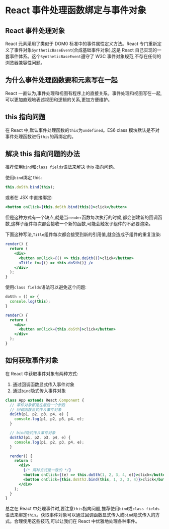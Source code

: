 # React 事件处理函数绑定与事件对象

## React 事件处理对象

React 元素采用了类似于 DOM0 标准中的事件属性定义方法。React 专门重新定义了事件对象`SyntheticBaseEvent`(合成基础事件对象),这是 React 自己实现的一套事件体系。这个`SyntheticBaseEvent`遵守了 W3C 事件对象规范,不存在任何的浏览器兼容性问题。

## 为什么事件处理函数要和元素写在一起

React 一直认为,事件处理和视图有程序上的直接关系。事件处理和视图写在一起,可以更加直观地表述视图和逻辑的关系,更加方便维护。

## this 指向问题

在 React 中,默认事件处理函数的`this`为`undefined`。ES6 class 模块默认是不对事件处理函数进行`this`的再绑定的。

## 解决 this 指向问题的办法

推荐使用`bind`和`class fields`语法来解决 this 指向问题。

使用`bind`绑定 this:

```jsx
this.doSth.bind(this);
```

或者在 JSX 中直接绑定:

```jsx
<button onClick={this.doSth.bind(this)}>click</button>
```

但是这种方式有一个缺点,就是当`render`函数每次执行的时候,都会创建新的回调函数,这样子组件每次都会接收一个新的函数,可能会触发子组件的不必要渲染。

下面这种写法,`Title`组件每次都会接受到新的引用值,就会造成子组件的重复渲染:

```jsx
render() {
  return (
    <div>
      <button onClick={() => this.doSth()}>click</button>
      <Title fn={() => this.doSth()} />
    </div>
  );
}
```

使用`class fields`语法可以避免这个问题:

```jsx
doSth = () => {
  console.log(this);
}

render() {
  return (
    <div>
      <button onClick={this.doSth}>click</button>
    </div>
  );
}
```

## 如何获取事件对象

在 React 中获取事件对象有两种方式:

1. 通过回调函数显式传入事件对象
2. 通过`bind`隐式传入事件对象

```jsx
class App extends React.Component {
  // 事件对象都是在最后一个参数
  // 回调函数显式传入事件对象
  doSth(p1, p2, p3, p4, e) {
    console.log(p1, p2, p3, p4, e);
  }

  // bind隐式传入事件对象
  doSth2(p1, p2, p3, p4, e) {
    console.log(p1, p2, p3, p4, e);
  }

  render() {
    return (
      <div>
        {/* 两种方式是一致的 */}
        <button onClick={(e) => this.doSth(1, 2, 3, 4, e)}>click</button>
        <button onClick={this.doSth2.bind(this, 1, 2, 3, 4)}>click</button>
      </div>
    );
  }
}
```

总之在 React 中处理事件时,要注意`this`指向问题,推荐使用`bind`或`class fields`语法来绑定`this`。获取事件对象可以通过回调函数显式传入或`bind`隐式传入的方式。合理使用这些技巧,可以让我们在 React 中优雅地处理各种事件。
